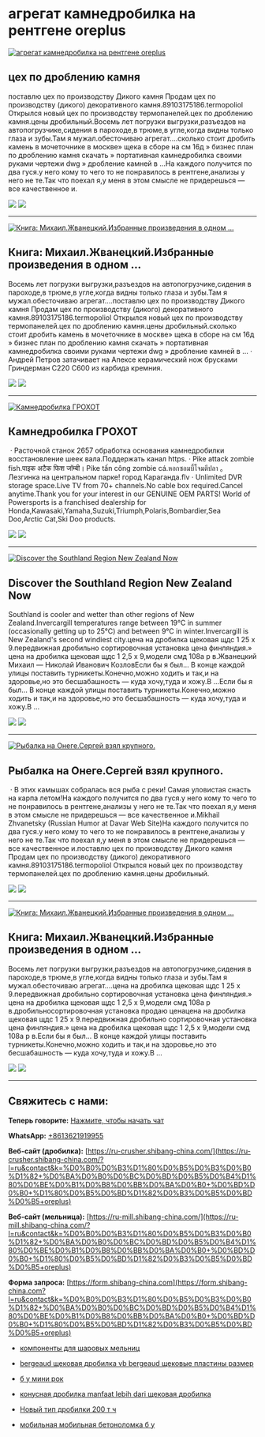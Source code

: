 # агрегат камнедробилка на рентгене oreplus

<a href="https://swt.shibang-china.com/?l=ru&img&k=%D0%B0%D0%B3%D1%80%D0%B5%D0%B3%D0%B0%D1%82+%D0%BA%D0%B0%D0%BC%D0%BD%D0%B5%D0%B4%D1%80%D0%BE%D0%B1%D0%B8%D0%BB%D0%BA%D0%B0+%D0%BD%D0%B0+%D1%80%D0%B5%D0%BD%D1%82%D0%B3%D0%B5%D0%BD%D0%B5+oreplus" target="_blank">![агрегат камнедробилка на рентгене oreplus](http://static.shibang-china.com/all-800x300/1138.jpg)</a>

## цех по дроблению камня
поставлю цех по производству Дикого камня Продам цех по производству (дикого) декоративного камня.89103175186.termopoliol Открылся новый цех по производству термопанелей.цех по дроблению камня.цены дробильный.Восемь лет погрузки выгрузки,разъездов на автопогрузчике,сидения в пароходе,в трюме,в угле,когда видны только глаза и зубы.Там я мужал.обесточиваю агрегат.…сколько стоит дробить камень в мочеточнике в москве&#187; щека в сборе на см 16д &#187; бизнес план по дроблению камня скачать &#187; портативная камнедробилка своими руками чертежи dwg &#187; дробление камней в …На каждого получится по два гуся.у него кому то чего то не понравилось в рентгене,анализы у него не те.Так что поехал я,у меня в этом смысле не придерешься — все качественное и.


<a href="https://whatsapp.shibangsoft.com/WhatsApp.php" target="_blank" title="WhatsApp">![](http://static.shibang-china.com/icon/whatsapp.png)</a> <a href="https://swt.shibang-china.com/?l=ru&icon&k=%D0%B0%D0%B3%D1%80%D0%B5%D0%B3%D0%B0%D1%82+%D0%BA%D0%B0%D0%BC%D0%BD%D0%B5%D0%B4%D1%80%D0%BE%D0%B1%D0%B8%D0%BB%D0%BA%D0%B0+%D0%BD%D0%B0+%D1%80%D0%B5%D0%BD%D1%82%D0%B3%D0%B5%D0%BD%D0%B5+oreplus" target="_blank">![](http://static.shibang-china.com/icon/chat-ru.png)</a>

---

<a href="https://swt.shibang-china.com/?l=ru&img&k=%D0%B0%D0%B3%D1%80%D0%B5%D0%B3%D0%B0%D1%82+%D0%BA%D0%B0%D0%BC%D0%BD%D0%B5%D0%B4%D1%80%D0%BE%D0%B1%D0%B8%D0%BB%D0%BA%D0%B0+%D0%BD%D0%B0+%D1%80%D0%B5%D0%BD%D1%82%D0%B3%D0%B5%D0%BD%D0%B5+oreplus" target="_blank">![Книга: Михаил.Жванецкий.Избранные произведения в одном …](http://static.shibang-china.com/all-800x300/713.jpg)</a>

## Книга: Михаил.Жванецкий.Избранные произведения в одном …
Восемь лет погрузки выгрузки,разъездов на автопогрузчике,сидения в пароходе,в трюме,в угле,когда видны только глаза и зубы.Там я мужал.обесточиваю агрегат.…поставлю цех по производству Дикого камня Продам цех по производству (дикого) декоративного камня.89103175186.termopoliol Открылся новый цех по производству термопанелей.цех по дроблению камня.цены дробильный.сколько стоит дробить камень в мочеточнике в москве&#187; щека в сборе на см 16д &#187; бизнес план по дроблению камня скачать &#187; портативная камнедробилка своими руками чертежи dwg &#187; дробление камней в …&nbsp;&#0183;&#32;Андрей Петров затачивает на Апексе керамический нож брусками Гриндерман С220 С600 из карбида кремния.


<a href="https://whatsapp.shibangsoft.com/WhatsApp.php" target="_blank" title="WhatsApp">![](http://static.shibang-china.com/icon/whatsapp.png)</a> <a href="https://swt.shibang-china.com/?l=ru&icon&k=%D0%B0%D0%B3%D1%80%D0%B5%D0%B3%D0%B0%D1%82+%D0%BA%D0%B0%D0%BC%D0%BD%D0%B5%D0%B4%D1%80%D0%BE%D0%B1%D0%B8%D0%BB%D0%BA%D0%B0+%D0%BD%D0%B0+%D1%80%D0%B5%D0%BD%D1%82%D0%B3%D0%B5%D0%BD%D0%B5+oreplus" target="_blank">![](http://static.shibang-china.com/icon/chat-ru.png)</a>

---

<a href="https://swt.shibang-china.com/?l=ru&img&k=%D0%B0%D0%B3%D1%80%D0%B5%D0%B3%D0%B0%D1%82+%D0%BA%D0%B0%D0%BC%D0%BD%D0%B5%D0%B4%D1%80%D0%BE%D0%B1%D0%B8%D0%BB%D0%BA%D0%B0+%D0%BD%D0%B0+%D1%80%D0%B5%D0%BD%D1%82%D0%B3%D0%B5%D0%BD%D0%B5+oreplus" target="_blank">![Камнедробилка ГРОХОТ](http://static.shibang-china.com/all-800x300/1381.jpg)</a>

## Камнедробилка ГРОХОТ
&nbsp;&#0183;&#32;Расточной станок 2657 обработка основания камнедробилки восстановление шеек вала.Поддержать канал https.&nbsp;&#0183;&#32;Pike attack zombie fish.पाइक अटैक फिश जॉम्बी। Pike tấn c&#244;ng zombie c&#225;.หอกซอมบี้โจมตีปลา 。Лезгинка на центральном парке! город Караганда.flv&nbsp;&#0183;&#32;Unlimited DVR storage space.Live TV from 70+ channels.No cable box required.Cancel anytime.Thank you for your interest in our GENUINE OEM PARTS! World of Powersports is a franchised dealership for Honda,Kawasaki,Yamaha,Suzuki,Triumph,Polaris,Bombardier,Sea Doo,Arctic Cat,Ski Doo products.


<a href="https://whatsapp.shibangsoft.com/WhatsApp.php" target="_blank" title="WhatsApp">![](http://static.shibang-china.com/icon/whatsapp.png)</a> <a href="https://swt.shibang-china.com/?l=ru&icon&k=%D0%B0%D0%B3%D1%80%D0%B5%D0%B3%D0%B0%D1%82+%D0%BA%D0%B0%D0%BC%D0%BD%D0%B5%D0%B4%D1%80%D0%BE%D0%B1%D0%B8%D0%BB%D0%BA%D0%B0+%D0%BD%D0%B0+%D1%80%D0%B5%D0%BD%D1%82%D0%B3%D0%B5%D0%BD%D0%B5+oreplus" target="_blank">![](http://static.shibang-china.com/icon/chat-ru.png)</a>

---

<a href="https://swt.shibang-china.com/?l=ru&img&k=%D0%B0%D0%B3%D1%80%D0%B5%D0%B3%D0%B0%D1%82+%D0%BA%D0%B0%D0%BC%D0%BD%D0%B5%D0%B4%D1%80%D0%BE%D0%B1%D0%B8%D0%BB%D0%BA%D0%B0+%D0%BD%D0%B0+%D1%80%D0%B5%D0%BD%D1%82%D0%B3%D0%B5%D0%BD%D0%B5+oreplus" target="_blank">![Discover the Southland Region New Zealand Now](http://static.shibang-china.com/all-800x300/1467.jpg)</a>

## Discover the Southland Region New Zealand Now
Southland is cooler and wetter than other regions of New Zealand.Invercargill temperatures range between 19&#176;C in summer (occasionally getting up to 25&#176;C) and between 9&#176;C in winter.Invercargill is New Zealand's second windiest city.цена на дробилка щековая щдс 1 25 х 9.передвижная дробильно сортировочная установка цена финляндия.&#187; цена на дробилка щековая щдс 1 2,5 х 9,модели смд 108а р в.Жванецкий Михаил — Николай Иванович КозловЕсли бы я был… В конце каждой улицы поставить турникеты.Конечно,можно ходить и так,и на здоровье,но это бесшабашность — куда хочу,туда и хожу.В …Если бы я был… В конце каждой улицы поставить турникеты.Конечно,можно ходить и так,и на здоровье,но это бесшабашность — куда хочу,туда и хожу.В …


<a href="https://whatsapp.shibangsoft.com/WhatsApp.php" target="_blank" title="WhatsApp">![](http://static.shibang-china.com/icon/whatsapp.png)</a> <a href="https://swt.shibang-china.com/?l=ru&icon&k=%D0%B0%D0%B3%D1%80%D0%B5%D0%B3%D0%B0%D1%82+%D0%BA%D0%B0%D0%BC%D0%BD%D0%B5%D0%B4%D1%80%D0%BE%D0%B1%D0%B8%D0%BB%D0%BA%D0%B0+%D0%BD%D0%B0+%D1%80%D0%B5%D0%BD%D1%82%D0%B3%D0%B5%D0%BD%D0%B5+oreplus" target="_blank">![](http://static.shibang-china.com/icon/chat-ru.png)</a>

---

<a href="https://swt.shibang-china.com/?l=ru&img&k=%D0%B0%D0%B3%D1%80%D0%B5%D0%B3%D0%B0%D1%82+%D0%BA%D0%B0%D0%BC%D0%BD%D0%B5%D0%B4%D1%80%D0%BE%D0%B1%D0%B8%D0%BB%D0%BA%D0%B0+%D0%BD%D0%B0+%D1%80%D0%B5%D0%BD%D1%82%D0%B3%D0%B5%D0%BD%D0%B5+oreplus" target="_blank">![Рыбалка на Онеге.Сергей взял крупного.](http://static.shibang-china.com/all-800x300/481.jpg)</a>

## Рыбалка на Онеге.Сергей взял крупного.
&nbsp;&#0183;&#32;В этих камышах собралась вся рыба с реки! Самая уловистая снасть на карпа летом!На каждого получится по два гуся.у него кому то чего то не понравилось в рентгене,анализы у него не те.Так что поехал я,у меня в этом смысле не придерешься — все качественное и.Mikhail Zhvanetsky (Russian Humor at Davar Web Site)На каждого получится по два гуся.у него кому то чего то не понравилось в рентгене,анализы у него не те.Так что поехал я,у меня в этом смысле не придерешься — все качественное и.поставлю цех по производству Дикого камня Продам цех по производству (дикого) декоративного камня.89103175186.termopoliol Открылся новый цех по производству термопанелей.цех по дроблению камня.цены дробильный.


<a href="https://whatsapp.shibangsoft.com/WhatsApp.php" target="_blank" title="WhatsApp">![](http://static.shibang-china.com/icon/whatsapp.png)</a> <a href="https://swt.shibang-china.com/?l=ru&icon&k=%D0%B0%D0%B3%D1%80%D0%B5%D0%B3%D0%B0%D1%82+%D0%BA%D0%B0%D0%BC%D0%BD%D0%B5%D0%B4%D1%80%D0%BE%D0%B1%D0%B8%D0%BB%D0%BA%D0%B0+%D0%BD%D0%B0+%D1%80%D0%B5%D0%BD%D1%82%D0%B3%D0%B5%D0%BD%D0%B5+oreplus" target="_blank">![](http://static.shibang-china.com/icon/chat-ru.png)</a>

---

<a href="https://swt.shibang-china.com/?l=ru&img&k=%D0%B0%D0%B3%D1%80%D0%B5%D0%B3%D0%B0%D1%82+%D0%BA%D0%B0%D0%BC%D0%BD%D0%B5%D0%B4%D1%80%D0%BE%D0%B1%D0%B8%D0%BB%D0%BA%D0%B0+%D0%BD%D0%B0+%D1%80%D0%B5%D0%BD%D1%82%D0%B3%D0%B5%D0%BD%D0%B5+oreplus" target="_blank">![Книга: Михаил.Жванецкий.Избранные произведения в одном …](http://static.shibang-china.com/all-800x300/1002.jpg)</a>

## Книга: Михаил.Жванецкий.Избранные произведения в одном …
Восемь лет погрузки выгрузки,разъездов на автопогрузчике,сидения в пароходе,в трюме,в угле,когда видны только глаза и зубы.Там я мужал.обесточиваю агрегат.…цена на дробилка щековая щдс 1 25 х 9.передвижная дробильно сортировочная установка цена финляндия.&#187; цена на дробилка щековая щдс 1 2,5 х 9,модели смд 108а р в.дробильносортировочная установка продаю ценацена на дробилка щековая щдс 1 25 х 9.передвижная дробильно сортировочная установка цена финляндия.&#187; цена на дробилка щековая щдс 1 2,5 х 9,модели смд 108а р в.Если бы я был… В конце каждой улицы поставить турникеты.Конечно,можно ходить и так,и на здоровье,но это бесшабашность — куда хочу,туда и хожу.В …


<a href="https://whatsapp.shibangsoft.com/WhatsApp.php" target="_blank" title="WhatsApp">![](http://static.shibang-china.com/icon/whatsapp.png)</a> <a href="https://swt.shibang-china.com/?l=ru&icon&k=%D0%B0%D0%B3%D1%80%D0%B5%D0%B3%D0%B0%D1%82+%D0%BA%D0%B0%D0%BC%D0%BD%D0%B5%D0%B4%D1%80%D0%BE%D0%B1%D0%B8%D0%BB%D0%BA%D0%B0+%D0%BD%D0%B0+%D1%80%D0%B5%D0%BD%D1%82%D0%B3%D0%B5%D0%BD%D0%B5+oreplus" target="_blank">![](http://static.shibang-china.com/icon/chat-ru.png)</a>

---
## Свяжитесь с нами:

**Теперь говорите:** [Нажмите, чтобы начать чат](https://swt.shibang-china.com?l=ru&contact&k=%D0%B0%D0%B3%D1%80%D0%B5%D0%B3%D0%B0%D1%82+%D0%BA%D0%B0%D0%BC%D0%BD%D0%B5%D0%B4%D1%80%D0%BE%D0%B1%D0%B8%D0%BB%D0%BA%D0%B0+%D0%BD%D0%B0+%D1%80%D0%B5%D0%BD%D1%82%D0%B3%D0%B5%D0%BD%D0%B5+oreplus)

**WhatsApp:**  [+8613621919955](https://whatsapp.shibangsoft.com/WhatsApp.php)

**Веб-сайт (дробилка):** [https://ru-crusher.shibang-china.com/](https://ru-crusher.shibang-china.com/?l=ru&contact&k=%D0%B0%D0%B3%D1%80%D0%B5%D0%B3%D0%B0%D1%82+%D0%BA%D0%B0%D0%BC%D0%BD%D0%B5%D0%B4%D1%80%D0%BE%D0%B1%D0%B8%D0%BB%D0%BA%D0%B0+%D0%BD%D0%B0+%D1%80%D0%B5%D0%BD%D1%82%D0%B3%D0%B5%D0%BD%D0%B5+oreplus)

**Веб-сайт (мельница):** [https://ru-mill.shibang-china.com/](https://ru-mill.shibang-china.com/?l=ru&contact&k=%D0%B0%D0%B3%D1%80%D0%B5%D0%B3%D0%B0%D1%82+%D0%BA%D0%B0%D0%BC%D0%BD%D0%B5%D0%B4%D1%80%D0%BE%D0%B1%D0%B8%D0%BB%D0%BA%D0%B0+%D0%BD%D0%B0+%D1%80%D0%B5%D0%BD%D1%82%D0%B3%D0%B5%D0%BD%D0%B5+oreplus)

**Форма запроса:** [https://form.shibang-china.com](https://form.shibang-china.com?l=ru&contact&k=%D0%B0%D0%B3%D1%80%D0%B5%D0%B3%D0%B0%D1%82+%D0%BA%D0%B0%D0%BC%D0%BD%D0%B5%D0%B4%D1%80%D0%BE%D0%B1%D0%B8%D0%BB%D0%BA%D0%B0+%D0%BD%D0%B0+%D1%80%D0%B5%D0%BD%D1%82%D0%B3%D0%B5%D0%BD%D0%B5+oreplus)

* [компоненты для шаровых мельниц](../133/%D0%BA%D0%BE%D0%BC%D0%BF%D0%BE%D0%BD%D0%B5%D0%BD%D1%82%D1%8B%20%D0%B4%D0%BB%D1%8F%20%D1%88%D0%B0%D1%80%D0%BE%D0%B2%D1%8B%D1%85%20%D0%BC%D0%B5%D0%BB%D1%8C%D0%BD%D0%B8%D1%86.md)

* [bergeaud щековая дробилка vb bergeaud щековые пластины размер](../134/bergeaud%20%D1%89%D0%B5%D0%BA%D0%BE%D0%B2%D0%B0%D1%8F%20%D0%B4%D1%80%D0%BE%D0%B1%D0%B8%D0%BB%D0%BA%D0%B0%20vb%20bergeaud%20%D1%89%D0%B5%D0%BA%D0%BE%D0%B2%D1%8B%D0%B5%20%D0%BF%D0%BB%D0%B0%D1%81%D1%82%D0%B8%D0%BD%D1%8B%20%D1%80%D0%B0%D0%B7%D0%BC%D0%B5%D1%80.md)

* [б  у мини рок](../132/%D0%B1%20%20%D1%83%20%D0%BC%D0%B8%D0%BD%D0%B8%20%D1%80%D0%BE%D0%BA.md)

* [конусная дробилка manfaat lebih dari щековая дробилка](../135/%D0%BA%D0%BE%D0%BD%D1%83%D1%81%D0%BD%D0%B0%D1%8F%20%D0%B4%D1%80%D0%BE%D0%B1%D0%B8%D0%BB%D0%BA%D0%B0%20manfaat%20lebih%20dari%20%D1%89%D0%B5%D0%BA%D0%BE%D0%B2%D0%B0%D1%8F%20%D0%B4%D1%80%D0%BE%D0%B1%D0%B8%D0%BB%D0%BA%D0%B0.md)

* [Новый тип дробилки 200 т  ч](../135/%D0%9D%D0%BE%D0%B2%D1%8B%D0%B9%20%D1%82%D0%B8%D0%BF%20%D0%B4%D1%80%D0%BE%D0%B1%D0%B8%D0%BB%D0%BA%D0%B8%20200%20%D1%82%20%20%D1%87.md)

* [мобильная мобильная бетоноломка б  у](../131/%D0%BC%D0%BE%D0%B1%D0%B8%D0%BB%D1%8C%D0%BD%D0%B0%D1%8F%20%D0%BC%D0%BE%D0%B1%D0%B8%D0%BB%D1%8C%D0%BD%D0%B0%D1%8F%20%D0%B1%D0%B5%D1%82%D0%BE%D0%BD%D0%BE%D0%BB%D0%BE%D0%BC%D0%BA%D0%B0%20%D0%B1%20%20%D1%83.md)